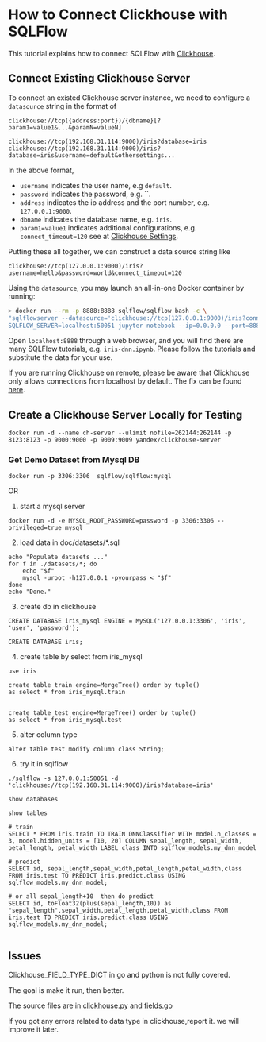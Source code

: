 # How to Connect Clickhouse with SQLFlow

This tutorial explains how to connect SQLFlow with [Clickhouse](https://clickhouse.tech/).

## Connect Existing Clickhouse Server

To connect an existed Clickhouse server instance, we need to configure a `datasource` string in the format of   
```
clickhouse://tcp({address:port})/{dbname}[?param1=value1&...&paramN=valueN]

clickhouse://tcp(192.168.31.114:9000)/iris?database=iris
clickhouse://tcp(192.168.31.114:9000)/iris?database=iris&username=default&othersettings...
```

In the above format,
- `username` indicates the user name, e.g `default`.
- `password` indicates the password, e.g. ``.
- `address` indicates the ip address and the port number, e.g. `127.0.0.1:9000`.
- `dbname` indicates the database name, e.g. `iris`.
- `param1=value1` indicates additional configurations, e.g. `connect_timeout=120` see at [Clickhouse Settings](https://clickhouse.tech/docs/en/operations/settings/).


Putting these all together, we can construct a data source string like
```
clickhouse://tcp(127.0.0.1:9000)/iris?username=hello&password=world&connect_timeout=120
```
Using the `datasource`, you may launch an all-in-one Docker container by running:  
```bash
> docker run --rm -p 8888:8888 sqlflow/sqlflow bash -c \
"sqlflowserver --datasource='clickhouse://tcp(127.0.0.1:9000)/iris?connect_timeout=0' &
SQLFLOW_SERVER=localhost:50051 jupyter notebook --ip=0.0.0.0 --port=8888 --allow-root --NotebookApp.token=''"
```

Open `localhost:8888` through a web browser, and you will find there are many SQLFlow tutorials, e.g. `iris-dnn.ipynb`. Please follow the tutorials and substitute the data for your use.

If you are running Clickhouse on remote, please be aware that Clickhouse only allows connections from localhost by default. The fix can be found [here](https://stackoverflow.com/questions/14779104/how-to-allow-remote-connection-to-Clickhouse).

## Create a Clickhouse Server Locally for Testing
```
docker run -d --name ch-server --ulimit nofile=262144:262144 -p 8123:8123 -p 9000:9000 -p 9009:9009 yandex/clickhouse-server
```
### Get Demo Dataset from Mysql DB
```
docker run -p 3306:3306  sqlflow/sqlflow:mysql
```
OR 
1.  start a mysql server 
```
docker run -d -e MYSQL_ROOT_PASSWORD=password -p 3306:3306 --privileged=true mysql

```
2. load data in doc/datasets/*.sql
```
echo "Populate datasets ..."
for f in ./datasets/*; do
    echo "$f"
    mysql -uroot -h127.0.0.1 -pyourpass < "$f"
done
echo "Done."
```
3. create db in clickhouse
```
CREATE DATABASE iris_mysql ENGINE = MySQL('127.0.0.1:3306', 'iris', 'user', 'password');

CREATE DATABASE iris;
```
4. create table by select from iris_mysql
```
use iris

create table train engine=MergeTree() order by tuple() 
as select * from iris_mysql.train


create table test engine=MergeTree() order by tuple() 
as select * from iris_mysql.test

```
5. alter column type
```
alter table test modify column class String;
```

6. try it in sqlflow
```
./sqlflow -s 127.0.0.1:50051 -d 'clickhouse://tcp(192.168.31.114:9000)/iris?database=iris'

show databases

show tables

# train
SELECT * FROM iris.train TO TRAIN DNNClassifier WITH model.n_classes = 3, model.hidden_units = [10, 20] COLUMN sepal_length, sepal_width, petal_length, petal_width LABEL class INTO sqlflow_models.my_dnn_model

# predict
SELECT id, sepal_length,sepal_width,petal_length,petal_width,class FROM iris.test TO PREDICT iris.predict.class USING sqlflow_models.my_dnn_model;

# or all sepal_length+10  then do predict
SELECT id, toFloat32(plus(sepal_length,10)) as "sepal_length",sepal_width,petal_length,petal_width,class FROM iris.test TO PREDICT iris.predict.class USING sqlflow_models.my_dnn_model;


```

## Issues
Clickhouse_FIELD_TYPE_DICT in go and python is not fully covered.

The goal is make it run, then better.

The source files are in [clickhouse.py](../python/runtime/dbapi/clickhouse.py)
and [fields.go](../go/executor/fields.go)

If you got any errors related to data type in clickhouse,report it.
we will improve it later.